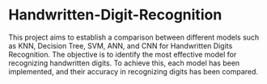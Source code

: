 # Handwritten-Digit-Recognition
This project aims to establish a comparison between different models such as KNN, Decision Tree, SVM, ANN, and CNN for Handwritten Digits Recognition. The objective is to identify the most effective model for recognizing handwritten digits. To achieve this, each model has been implemented, and their accuracy in recognizing digits has been compared.
